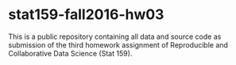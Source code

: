 # stat159-fall2016-hw03
This is a public repository containing all data and source code as submission of the third homework assignment of Reproducible and Collaborative Data Science (Stat 159).
